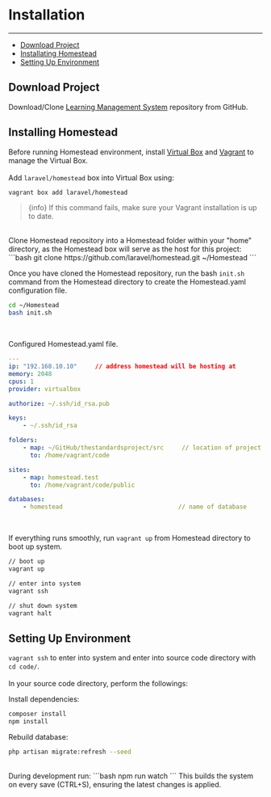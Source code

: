# Installation
---


- [Download Project](/{{route}}/{{version}}/installation#section-1)
- [Installating Homestead](/{{route}}/{{version}}/installation#section-2)
- [Setting Up Environment](/{{route}}/{{version}}/installation#section-3)

<a id="section-1"></a>
## Download Project
Download/Clone [Learning Management System](https://github.com/FocussedFlyer3/thestandardsproject) repository from GitHub.  

<a id="section-2"></a>
## Installing Homestead
Before running Homestead environment, install [Virtual Box](https://www.virtualbox.org/wiki/Downloads) and [Vagrant](https://www.vagrantup.com/downloads.html) to manage the Virtual Box.  
<br/>
Add `laravel/homestead` box into Virtual Box using:
```bash
vagrant box add laravel/homestead
```

> {info} If this command fails, make sure your Vagrant installation is up to date.

<br/>
Clone Homestead repository into a Homestead folder within your "home" directory, as the Homestead box will serve as the host for this project:
```bash
git clone https://github.com/laravel/homestead.git ~/Homestead
```

<br/>

Once you have cloned the Homestead repository, run the bash `init.sh` command from the Homestead directory to create the Homestead.yaml configuration file.
```bash
cd ~/Homestead
bash init.sh
```

<br/>

Configured Homestead.yaml file.
```yaml
---
ip: "192.168.10.10"     // address homestead will be hosting at
memory: 2048
cpus: 1
provider: virtualbox

authorize: ~/.ssh/id_rsa.pub

keys:
    - ~/.ssh/id_rsa

folders:
    - map: ~/GitHub/thestandardsproject/src     // location of project
      to: /home/vagrant/code

sites:
    - map: homestead.test
      to: /home/vagrant/code/public

databases:
    - homestead                                // name of database

```

<br/>

If everything runs smoothly, run `vagrant up` from Homestead directory to boot up system.
```bash
// boot up
vagrant up

// enter into system
vagrant ssh

// shut down system
vagrant halt 
```

<a id="section-3"></a>
## Setting Up Environment
`vagrant ssh` to enter into system and enter into source code directory with `cd code/`.  
<br/>
In your source code directory, perform the followings:

Install dependencies:
```bash
composer install
npm install
```

Rebuild database:
```bash
php artisan migrate:refresh --seed
```

<br/>
During development run: 
```bash
npm run watch
```
This builds the system on every save (CTRL+S), ensuring the latest changes is applied.  
